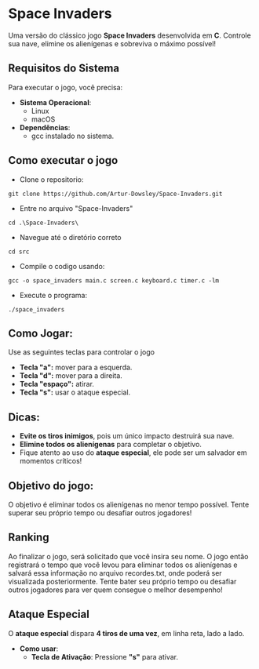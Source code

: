# Space Invaders

Uma versão do clássico jogo **Space Invaders** desenvolvida em **C**. Controle sua nave, elimine os alienígenas e sobreviva o máximo possível!

## Requisitos do Sistema
Para executar o jogo, você precisa:

- **Sistema Operacional**:
   - Linux
   - macOS
- **Dependências**:
   - gcc instalado no sistema.

   

## Como executar o jogo

- Clone o repositorio:
```
git clone https://github.com/Artur-Dowsley/Space-Invaders.git
```
- Entre no arquivo "Space-Invaders"

```
cd .\Space-Invaders\
```

- Navegue até o diretório correto


```
cd src
```

- Compile o codigo  usando:
```
gcc -o space_invaders main.c screen.c keyboard.c timer.c -lm 
```
- Execute o programa: 
```
./space_invaders
```
## Como Jogar:
Use as seguintes teclas para controlar o jogo
- **Tecla "a":** mover para a esquerda.
- **Tecla "d":** mover para a direita.
- **Tecla "espaço":** atirar.
- **Tecla "s":** usar o ataque especial.

## Dicas:
- **Evite os tiros inimigos**, pois um único impacto destruirá sua nave.
- **Elimine todos os alienígenas** para completar o objetivo.
- Fique atento ao uso do **ataque especial**, ele pode ser um salvador em momentos críticos!


## Objetivo do jogo:
O objetivo é eliminar todos os alienígenas no menor tempo possível. Tente superar seu próprio tempo ou desafiar outros jogadores!

## Ranking
Ao finalizar o jogo, será solicitado que você insira seu nome. O jogo então registrará o tempo que você levou para eliminar todos os alienígenas e salvará essa informação no arquivo recordes.txt, onde poderá ser visualizada posteriormente. Tente bater seu próprio tempo ou desafiar outros jogadores para ver quem consegue o melhor desempenho!

## Ataque Especial

O **ataque especial** dispara **4 tiros de uma vez**, em linha reta, lado a lado.

- **Como usar**:
   - **Tecla de Ativação**: Pressione **"s"** para ativar.


